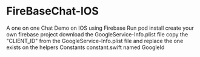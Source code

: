 # FireBaseChat-IOS
A one on one Chat Demo on IOS using Firebase
Run pod install
create your own firebase project 
download the GoogleService-Info.plist file 
copy the "CLIENT_ID" from the GoogleService-Info.plist file and replace the one exists on the helpers Constants constant.swift named GoogleId 

